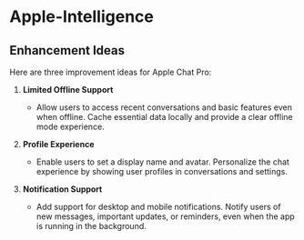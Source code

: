 # Apple-Intelligence

## Enhancement Ideas

Here are three improvement ideas for Apple Chat Pro:

1. **Limited Offline Support**
   - Allow users to access recent conversations and basic features even when offline. Cache essential data locally and provide a clear offline mode experience.

2. **Profile Experience**
   - Enable users to set a display name and avatar. Personalize the chat experience by showing user profiles in conversations and settings.

3. **Notification Support**
   - Add support for desktop and mobile notifications. Notify users of new messages, important updates, or reminders, even when the app is running in the background.